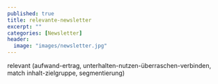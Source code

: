 ```yaml
---
published: true
title: relevante-newsletter
excerpt: ""
categories: [Newsletter]
header:
  image: "images/newsletter.jpg"
---
```


relevant (aufwand-ertrag, unterhalten-nutzen-überraschen-verbinden, match inhalt-zielgruppe, segmentierung)